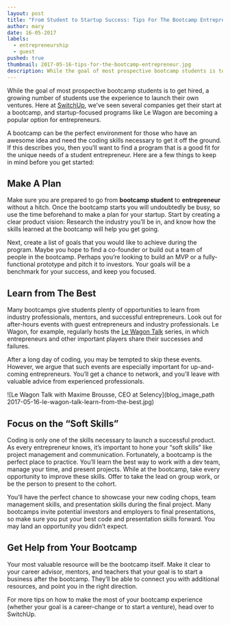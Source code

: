 ```yaml
---
layout: post
title: "From Student to Startup Success: Tips For The Bootcamp Entrepreneur"
author: mary
date: 16-05-2017
labels:
  - entrepreneurship
  - guest
pushed: true
thumbnail: 2017-05-16-tips-for-the-bootcamp-entrepreneur.jpg
description: While the goal of most prospective bootcamp students is to get hired, a growing number of students use the experience to launch their own ventures. Here are a few things to keep in mind before you get started!
---
```


While the goal of most prospective bootcamp students is to get hired, a growing number of students use the experience to launch their own ventures. Here at [SwitchUp](https://www.switchup.org/), we’ve seen several companies get their start at a bootcamp, and startup-focused programs like Le Wagon are becoming a popular option for entrepreneurs.

A bootcamp can be the perfect environment for those who have an awesome idea and need  the coding skills necessary to get it off the ground. If this describes you, then you’ll want to find a program that is a good fit for the unique needs of a student entrepreneur. Here are a few things to keep in mind before you get started:

## Make A Plan

Make sure you are prepared to go from **bootcamp student** to **entrepreneur** without a hitch. Once the bootcamp starts you will undoubtedly be busy, so use the time beforehand to make a plan for your startup. Start by creating a clear product vision: Research the industry you’ll be in, and know how the skills learned at the bootcamp will help you get going.

Next, create a list of goals that you would like to achieve during the program. Maybe you hope to find a co-founder or build out a team of people in the bootcamp. Perhaps you’re looking to build an MVP or a fully-functional prototype and pitch it to investors. Your goals will be a benchmark for your success, and keep you focused.

## Learn from The Best

Many bootcamps give students plenty of opportunities to learn from industry professionals, mentors, and successful entrepreneurs. Look out for after-hours events with guest entrepreneurs and industry professionals. Le Wagon, for example, regularly hosts the [Le Wagon Talk](https://www.lewagon.com/blog/videos?category=talk) series, in which entrepreneurs and other important players share their successes and failures.

After a long day of coding, you may be tempted to skip these events. However, we argue that such events are especially important for up-and-coming entrepreneurs. You’ll get a chance to network, and you’ll leave with valuable advice from experienced professionals.

![Le Wagon Talk with Maxime Brousse, CEO at Selency](blog_image_path 2017-05-16-le-wagon-talk-learn-from-the-best.jpg)

## Focus on the “Soft Skills”

Coding is only one of the skills necessary to launch a successful product. As every entrepreneur knows, it’s important to hone your “soft skills” like project management and communication. Fortunately, a bootcamp is the perfect place to practice. You’ll learn the best way to work with a dev team, manage your time, and present projects. While at the bootcamp, take every opportunity to improve these skills. Offer to take the lead on group work, or be the person to present to the cohort.

You’ll have the perfect chance to showcase your new coding chops, team management skills, and presentation skills during the final project. Many bootcamps invite potential investors and employers to final presentations, so make sure you put your best code and presentation skills forward. You may land an opportunity you didn’t expect.

## Get Help from Your Bootcamp

Your most valuable resource will be the bootcamp itself. Make it clear to your career advisor, mentors, and teachers that your goal is to start a business after the bootcamp. They’ll be able to connect you with additional resources, and point you in the right direction.

For more tips on how to make the most of your bootcamp experience (whether your goal is a career-change or to start a venture), head over to SwitchUp.
